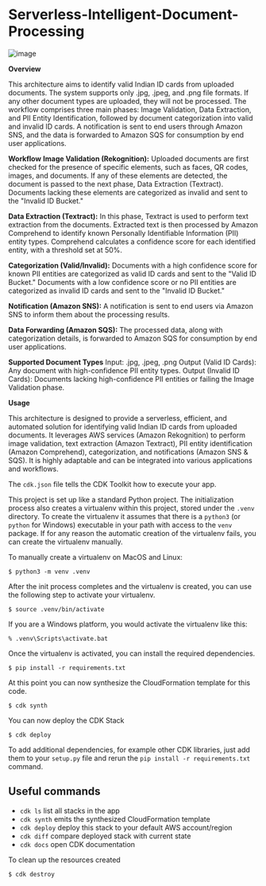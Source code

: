 # Serverless-Intelligent-Document-Processing

![image](https://github.com/paulkannan/Serverless-Intelligent-Document-Processing/assets/46925641/9ef6dd28-4d1e-4b6e-bff5-57c08c53a7ad)

**Overview**

This architecture aims to identify valid Indian ID cards from uploaded documents. The system supports only .jpg, .jpeg, and .png file formats. If any other document types are uploaded, they will not be processed. The workflow comprises three main phases: Image Validation, Data Extraction, and PII Entity Identification, followed by document categorization into valid and invalid ID cards. A notification is sent to end users through Amazon SNS, and the data is forwarded to Amazon SQS for consumption by end user applications.

**Workflow**
**Image Validation (Rekognition):**
Uploaded documents are first checked for the presence of specific elements, such as faces, QR codes, images, and documents.
If any of these elements are detected, the document is passed to the next phase, Data Extraction (Textract).
Documents lacking these elements are categorized as invalid and sent to the "Invalid ID Bucket."

**Data Extraction (Textract):**
In this phase, Textract is used to perform text extraction from the documents.
Extracted text is then processed by Amazon Comprehend to identify known Personally Identifiable Information (PII) entity types.
Comprehend calculates a confidence score for each identified entity, with a threshold set at 50%.

**Categorization (Valid/Invalid):**
Documents with a high confidence score for known PII entities are categorized as valid ID cards and sent to the "Valid ID Bucket."
Documents with a low confidence score or no PII entities are categorized as invalid ID cards and sent to the "Invalid ID Bucket."

**Notification (Amazon SNS):**
A notification is sent to end users via Amazon SNS to inform them about the processing results.

**Data Forwarding (Amazon SQS):**
The processed data, along with categorization details, is forwarded to Amazon SQS for consumption by end user applications.

**Supported Document Types**
Input: .jpg, .jpeg, .png
Output (Valid ID Cards): Any document with high-confidence PII entity types.
Output (Invalid ID Cards): Documents lacking high-confidence PII entities or failing the Image Validation phase.

**Usage**

This architecture is designed to provide a serverless, efficient, and automated solution for identifying valid Indian ID cards from uploaded documents. It leverages AWS services (Amazon Rekognition) to perform image validation, text extraction (Amazon Textract), PII entity identification (Amazon Comprehend), categorization, and notifications (Amazon SNS & SQS). It is highly adaptable and can be integrated into various applications and workflows.

The `cdk.json` file tells the CDK Toolkit how to execute your app.

This project is set up like a standard Python project.  The initialization
process also creates a virtualenv within this project, stored under the `.venv`
directory.  To create the virtualenv it assumes that there is a `python3`
(or `python` for Windows) executable in your path with access to the `venv`
package. If for any reason the automatic creation of the virtualenv fails,
you can create the virtualenv manually.

To manually create a virtualenv on MacOS and Linux:

```
$ python3 -m venv .venv
```

After the init process completes and the virtualenv is created, you can use the following
step to activate your virtualenv.

```
$ source .venv/bin/activate
```

If you are a Windows platform, you would activate the virtualenv like this:

```
% .venv\Scripts\activate.bat
```

Once the virtualenv is activated, you can install the required dependencies.

```
$ pip install -r requirements.txt
```

At this point you can now synthesize the CloudFormation template for this code.

```
$ cdk synth
```
You can now deploy the CDK Stack

```
$ cdk deploy
```
To add additional dependencies, for example other CDK libraries, just add
them to your `setup.py` file and rerun the `pip install -r requirements.txt`
command.

## Useful commands

 * `cdk ls`          list all stacks in the app
 * `cdk synth`       emits the synthesized CloudFormation template
 * `cdk deploy`      deploy this stack to your default AWS account/region
 * `cdk diff`        compare deployed stack with current state
 * `cdk docs`        open CDK documentation
   
To clean up the resources created

```
$ cdk destroy
```

